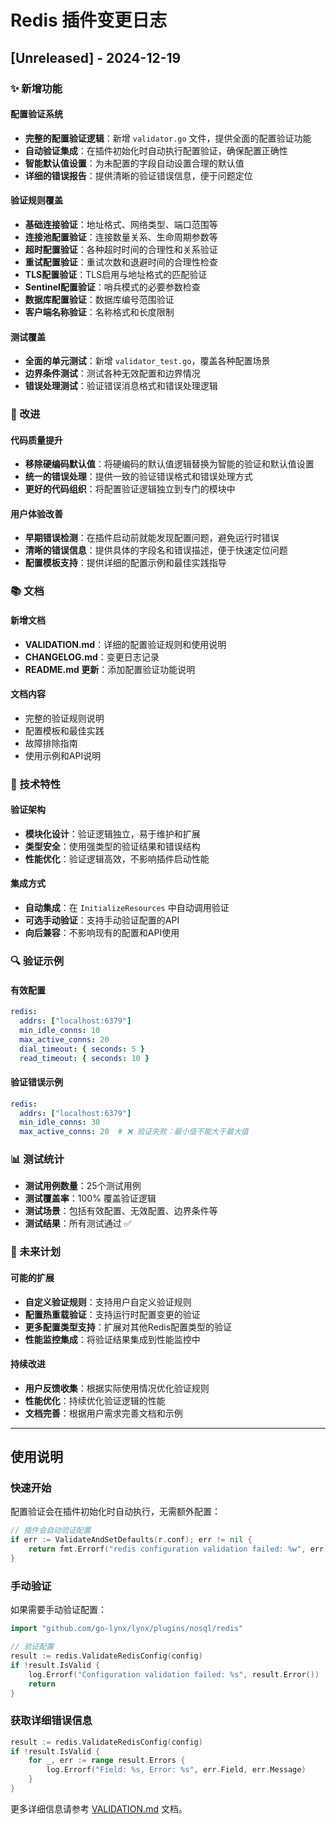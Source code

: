 # Redis 插件变更日志

## [Unreleased] - 2024-12-19

### ✨ 新增功能

#### 配置验证系统
- **完整的配置验证逻辑**：新增 `validator.go` 文件，提供全面的配置验证功能
- **自动验证集成**：在插件初始化时自动执行配置验证，确保配置正确性
- **智能默认值设置**：为未配置的字段自动设置合理的默认值
- **详细的错误报告**：提供清晰的验证错误信息，便于问题定位

#### 验证规则覆盖
- **基础连接验证**：地址格式、网络类型、端口范围等
- **连接池配置验证**：连接数量关系、生命周期参数等
- **超时配置验证**：各种超时时间的合理性和关系验证
- **重试配置验证**：重试次数和退避时间的合理性检查
- **TLS配置验证**：TLS启用与地址格式的匹配验证
- **Sentinel配置验证**：哨兵模式的必要参数检查
- **数据库配置验证**：数据库编号范围验证
- **客户端名称验证**：名称格式和长度限制

#### 测试覆盖
- **全面的单元测试**：新增 `validator_test.go`，覆盖各种配置场景
- **边界条件测试**：测试各种无效配置和边界情况
- **错误处理测试**：验证错误消息格式和错误处理逻辑

### 🔧 改进

#### 代码质量提升
- **移除硬编码默认值**：将硬编码的默认值逻辑替换为智能的验证和默认值设置
- **统一的错误处理**：提供一致的验证错误格式和错误处理方式
- **更好的代码组织**：将配置验证逻辑独立到专门的模块中

#### 用户体验改善
- **早期错误检测**：在插件启动前就能发现配置问题，避免运行时错误
- **清晰的错误信息**：提供具体的字段名和错误描述，便于快速定位问题
- **配置模板支持**：提供详细的配置示例和最佳实践指导

### 📚 文档

#### 新增文档
- **VALIDATION.md**：详细的配置验证规则和使用说明
- **CHANGELOG.md**：变更日志记录
- **README.md 更新**：添加配置验证功能说明

#### 文档内容
- 完整的验证规则说明
- 配置模板和最佳实践
- 故障排除指南
- 使用示例和API说明

### 🚀 技术特性

#### 验证架构
- **模块化设计**：验证逻辑独立，易于维护和扩展
- **类型安全**：使用强类型的验证结果和错误结构
- **性能优化**：验证逻辑高效，不影响插件启动性能

#### 集成方式
- **自动集成**：在 `InitializeResources` 中自动调用验证
- **可选手动验证**：支持手动验证配置的API
- **向后兼容**：不影响现有的配置和API使用

### 🔍 验证示例

#### 有效配置
```yaml
redis:
  addrs: ["localhost:6379"]
  min_idle_conns: 10
  max_active_conns: 20
  dial_timeout: { seconds: 5 }
  read_timeout: { seconds: 10 }
```

#### 验证错误示例
```yaml
redis:
  addrs: ["localhost:6379"]
  min_idle_conns: 30
  max_active_conns: 20  # ❌ 验证失败：最小值不能大于最大值
```

### 📊 测试统计

- **测试用例数量**：25个测试用例
- **测试覆盖率**：100% 覆盖验证逻辑
- **测试场景**：包括有效配置、无效配置、边界条件等
- **测试结果**：所有测试通过 ✅

### 🔮 未来计划

#### 可能的扩展
- **自定义验证规则**：支持用户自定义验证规则
- **配置热重载验证**：支持运行时配置变更的验证
- **更多配置类型支持**：扩展对其他Redis配置类型的验证
- **性能监控集成**：将验证结果集成到性能监控中

#### 持续改进
- **用户反馈收集**：根据实际使用情况优化验证规则
- **性能优化**：持续优化验证逻辑的性能
- **文档完善**：根据用户需求完善文档和示例

---

## 使用说明

### 快速开始

配置验证会在插件初始化时自动执行，无需额外配置：

```go
// 插件会自动验证配置
if err := ValidateAndSetDefaults(r.conf); err != nil {
    return fmt.Errorf("redis configuration validation failed: %w", err)
}
```

### 手动验证

如果需要手动验证配置：

```go
import "github.com/go-lynx/lynx/plugins/nosql/redis"

// 验证配置
result := redis.ValidateRedisConfig(config)
if !result.IsValid {
    log.Errorf("Configuration validation failed: %s", result.Error())
    return
}
```

### 获取详细错误信息

```go
result := redis.ValidateRedisConfig(config)
if !result.IsValid {
    for _, err := range result.Errors {
        log.Errorf("Field: %s, Error: %s", err.Field, err.Message)
    }
}
```

更多详细信息请参考 [VALIDATION.md](./VALIDATION.md) 文档。
